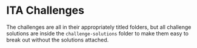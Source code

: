 # ITA Challenges
The challenges are all in their appropriately titled folders, but all challenge solutions are inside the `challenge-solutions` folder to make them easy to break out without the solutions attached.